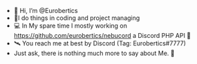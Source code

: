 - 👋 Hi, I’m @Eurobertics
- 🏢I  do things in coding and project managing
- 💻 In My spare time I mostly working on https://github.com/eurobertics/nebucord a Discord PHP API 💾
- 🛰 You reach me at best by Discord (Tag: Eurobertics#7777)
- Just ask, there is nothing much more to say about Me. 🔮
